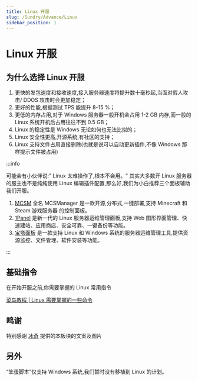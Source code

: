 ```yaml
---
title: Linux 开服
slug: /Sundry/Advance/Linux
sidebar_position: 1
---
```


# Linux 开服

## 为什么选择 Linux 开服

1. 更快的发包速度和接收速度,接入服务器速度将提升数十毫秒起,当面对假人攻击/ DDOS 攻击时会更加稳定；
2. 更好的性能,根据测试 TPS 能提升 8-15 %；
3. 更低的内存占用,对于 Windows 服务器一般开机会占用 1-2 GB 内存,而一般的 Linux 系统开机后占用往往不到 0.5 GB；
4. Linux 的稳定性是 Windows 无论如何也无法比拟的；
5. Linux 安全性更高,开源系统,有社区的支持；
6. Linux 支持文件占用直接删除(也就是说可以自动更新插件,不像 Windows 那样提示文件被占用)

:::info

可能会有小伙伴说:" Linux 太难操作了,根本不会用。" 其实大多数开 Linux 服务器的服主也不是纯纯使用 Linux 编辑插件配置,那么好,我们为小白推荐三个面板辅助我们开服。

1. [MCSM](https://docs.mcsmanager.com/zh_cn/) 全名 MCSManager 是一款开源,分布式,一键部署,支持 Minecraft 和 Steam 游戏服务器 的控制面板。
2. [1Panel](https://1panel.cn/) 是新一代的 Linux 服务器运维管理面板,支持 Web 图形界面管理、快速建站、应用商店、安全可靠、一键备份等功能。
3. [宝塔面板](https://www.bt.cn/) 是一款支持 Linux 和 Windows 系统的服务器运维管理工具,提供资源监控、文件管理、软件安装等功能。

:::

## 基础指令

在开始开服之前,你需要掌握的 Linux 常用指令

[菜鸟教程 | Linux 需要掌握的一些命令](https://www.runoob.com/w3cnote/linux-useful-command.html)

## 鸣谢

特别感谢 [冰奇](https://github.com/IceBingQI) 提供的本板块的文案及图片

## 另外

“笨蛋脚本”仅支持 Windows 系统,我们暂时没有移植到 Linux 的计划。
